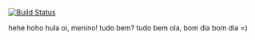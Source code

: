 [![Build Status](https://smoke.snap-ci.com/projects/goci/x-rubygem-with-test-unit/build_image)](https://smoke.snap-ci.com/projects/goci/x-rubygem-with-test-unit/build_history)

hehe
hoho
hula
oi, menino!
tudo bem?
tudo bem
ola, bom dia
bom dia =)
